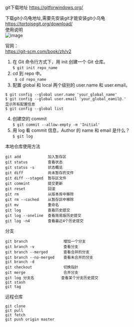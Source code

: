 git下载地址
https://gitforwindows.org/

下载git小乌龟地址,需要先安装git才能安装git小乌龟  
https://tortoisegit.org/download/  
使用说明  
![image](https://github.com/mykubernetes/linux-install/blob/master/image/TortoiseGit.png)

官网：  
https://git-scm.com/book/zh/v2  

1. 在 Git 命令⾏⽅式下，⽤ init 创建⼀个 Git 仓库。  
``` $ git init repo_name ```  
2. cd 到 repo 中。  
``` $ cd repo_name ```  
3. 配置 global 和 local 两个级别的 user.name 和 user.email。  
```
$ git config --global user.name 'your_global_name'
$ git config --global user.email 'your_global_eamil@.' 
显示所有配置信息
$ git config --global list
```  
4. 创建空的 commit  
``` $ git commit --allow-empty -m 'Initial' ```  
5. ⽤ log 看 commit 信息，Author 的 name 和 email 是什么？  
``` $ git log ```  

本地仓库使用方法  
```
git add            加入暂存区  
git status         查看状态  
git status -s      状态概览  
git diff           尚未暂存的文件  
git diff --staged  暂存区文件
git commint        提交更新
git reset          回滚
git rm             从版本库中移除
git rm --cached    从暂存区中移除
git mv             重命名
git log            查看历史提交
git log --oneline  查看简易版历史提交
git log -n4        查看最近4个历史提交
```
分支
```
git branch                增加一个分支
git branch -v             查看分支
git branch --merged       查看合并的分支
git branch --no-merged    查看未合并的分支
git branch -d 
git checkout              切换指针
git merge                 合并分支
git log 分支名            查看某个分支历史提交
git stash
git tag
```
远程仓库
```
git clone
git pull
git fetch
git push origin master
```
